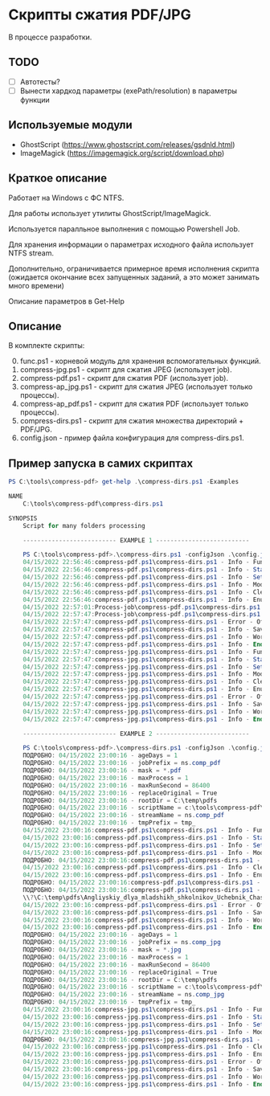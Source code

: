 # Скрипты сжатия PDF/JPG

В процессе разработки.

## TODO

- [ ] Автотесты?
- [ ] Вынести хардкод параметры (exePath/resolution) в параметры функции

## Используемые модули

- GhostScript (<https://www.ghostscript.com/releases/gsdnld.html>)
- ImageMagick (<https://imagemagick.org/script/download.php>)

## Краткое описание

Работает на Windows с ФС NTFS.

Для работы использует утилиты GhostScript/ImageMagick.

Используется паралльное выполнения с помощью Powershell Job.

Для хранения информации о параметрах исходного файла использует NTFS stream.

Дополнительно, ограничивается примерное время исполнения скрипта (ожидается окончание всех запущенных заданий, 
а это может занимать много времени)

Описание параметров в Get-Help

## Описание

В комплекте скрипты:

0. func.ps1 - корневой модуль для хранения вспомогательных функций.
1. compress-jpg.ps1 - скрипт для сжатия JPEG (использует job).
2. compress-pdf.ps1 - скрипт для сжатия PDF (использует job).
3. compress-ap_jpg.ps1 - скрипт для сжатия JPEG (использует только процессы).
4. compress-ap_pdf.ps1 - скрипт для сжатия PDF (использует только процессы).
5. compress-dirs.ps1 - скрипт для сжатия множества директорий + PDF/JPG.
6. config.json - пример файла конфигурация для compress-dirs.ps1.

## Пример запуска в самих скриптах

``` powershell
PS C:\tools\compress-pdf> get-help .\compress-dirs.ps1 -Examples

NAME
    C:\tools\compress-pdf\compress-dirs.ps1

SYNOPSIS
    Script for many folders processing

    -------------------------- EXAMPLE 1 --------------------------

    PS C:\tools\compress-pdf>.\compress-dirs.ps1 -configJson .\config.json | Tee-Object -FilePath .\compress-dirs.log
    04/15/2022 22:56:46:compress-pdf.ps1\compress-dirs.ps1 - Info - Func module C:\tools\compress-pdf\func.ps1 check
    04/15/2022 22:56:46:compress-pdf.ps1\compress-dirs.ps1 - Info - Start script
    04/15/2022 22:56:46:compress-pdf.ps1\compress-dirs.ps1 - Info - Set variables
    04/15/2022 22:56:46:compress-pdf.ps1\compress-dirs.ps1 - Info - Modify path to \\?\C:\temp\pdfs
    04/15/2022 22:56:46:compress-pdf.ps1\compress-dirs.ps1 - Info - Clean old jobs ns.comp_pdf*
    04/15/2022 22:56:46:compress-pdf.ps1\compress-dirs.ps1 - Info - Enum files in \\?\C:\temp\pdfs
    04/15/2022 22:57:01:Process-job\compress-pdf.ps1\compress-dirs.ps1 - Info - Process \\?\C:\temp\pdfs\aci_seminar-part1.pdf OK
    04/15/2022 22:57:47:Process-job\compress-pdf.ps1\compress-dirs.ps1 - Info - Process \\?\C:\temp\pdfs\Angliyskiy_dlya_mladshikh_shkolnikov_Uchebnik_Chast_1_-_2011.pdf OK
    04/15/2022 22:57:47:compress-pdf.ps1\compress-dirs.ps1 - Error - Отказано в доступе по пути "\\?\C:\temp\pdfs\longdirs".
    04/15/2022 22:57:47:compress-pdf.ps1\compress-dirs.ps1 - Info - Save spaces 1.23 MB
    04/15/2022 22:57:47:compress-pdf.ps1\compress-dirs.ps1 - Info - Work time 00:01:00.8987111
    04/15/2022 22:57:47:compress-pdf.ps1\compress-dirs.ps1 - Info - End script
    04/15/2022 22:57:47:compress-jpg.ps1\compress-dirs.ps1 - Info - Func module C:\tools\compress-pdf\func.ps1 check
    04/15/2022 22:57:47:compress-jpg.ps1\compress-dirs.ps1 - Info - Start script
    04/15/2022 22:57:47:compress-jpg.ps1\compress-dirs.ps1 - Info - Set variables
    04/15/2022 22:57:47:compress-jpg.ps1\compress-dirs.ps1 - Info - Modify path to \\?\C:\temp\pdfs
    04/15/2022 22:57:47:compress-jpg.ps1\compress-dirs.ps1 - Info - Clean old jobs ns.comp_jpg*
    04/15/2022 22:57:47:compress-jpg.ps1\compress-dirs.ps1 - Info - Enum files in \\?\C:\temp\pdfs
    04/15/2022 22:57:47:compress-jpg.ps1\compress-dirs.ps1 - Error - Отказано в доступе по пути "\\?\C:\temp\pdfs\longdirs".
    04/15/2022 22:57:47:compress-jpg.ps1\compress-dirs.ps1 - Info - Save spaces 0 MB
    04/15/2022 22:57:47:compress-jpg.ps1\compress-dirs.ps1 - Info - Work time 00:00:00.0156264
    04/15/2022 22:57:47:compress-jpg.ps1\compress-dirs.ps1 - Info - End script

    -------------------------- EXAMPLE 2 --------------------------

    PS C:\tools\compress-pdf>.\compress-dirs.ps1 -configJson .\config.json -Verbose
    ПОДРОБНО: 04/15/2022 23:00:16 - ageDays = 1
    ПОДРОБНО: 04/15/2022 23:00:16 - jobPrefix = ns.comp_pdf
    ПОДРОБНО: 04/15/2022 23:00:16 - mask = *.pdf
    ПОДРОБНО: 04/15/2022 23:00:16 - maxProcess = 1
    ПОДРОБНО: 04/15/2022 23:00:16 - maxRunSecond = 86400
    ПОДРОБНО: 04/15/2022 23:00:16 - replaceOriginal = True
    ПОДРОБНО: 04/15/2022 23:00:16 - rootDir = C:\temp\pdfs
    ПОДРОБНО: 04/15/2022 23:00:16 - scriptName = c:\tools\compress-pdf\compress-pdf.ps1
    ПОДРОБНО: 04/15/2022 23:00:16 - streamName = ns.comp_pdf
    ПОДРОБНО: 04/15/2022 23:00:16 - tmpPrefix = tmp_
    04/15/2022 23:00:16:compress-pdf.ps1\compress-dirs.ps1 - Info - Func module C:\tools\compress-pdf\func.ps1 check
    04/15/2022 23:00:16:compress-pdf.ps1\compress-dirs.ps1 - Info - Start script
    04/15/2022 23:00:16:compress-pdf.ps1\compress-dirs.ps1 - Info - Set variables
    04/15/2022 23:00:16:compress-pdf.ps1\compress-dirs.ps1 - Info - Modify path to \\?\C:\temp\pdfs
    ПОДРОБНО: 04/15/2022 23:00:16:compress-pdf.ps1\compress-dirs.ps1 - Verbose - Check access to \\?\C:\temp\pdfs
    04/15/2022 23:00:16:compress-pdf.ps1\compress-dirs.ps1 - Info - Clean old jobs ns.comp_pdf*
    04/15/2022 23:00:16:compress-pdf.ps1\compress-dirs.ps1 - Info - Enum files in \\?\C:\temp\pdfs
    ПОДРОБНО: 04/15/2022 23:00:16:compress-pdf.ps1\compress-dirs.ps1 - Verbose - Check file \\?\C:\temp\pdfs\aci_seminar-part1.pdf
    ПОДРОБНО: 04/15/2022 23:00:16:compress-pdf.ps1\compress-dirs.ps1 - Verbose - Check file
    \\?\C:\temp\pdfs\Angliyskiy_dlya_mladshikh_shkolnikov_Uchebnik_Chast_1_-_2011.pdf
    04/15/2022 23:00:16:compress-pdf.ps1\compress-dirs.ps1 - Error - Отказано в доступе по пути "\\?\C:\temp\pdfs\longdirs".
    04/15/2022 23:00:16:compress-pdf.ps1\compress-dirs.ps1 - Info - Save spaces 0 MB
    04/15/2022 23:00:16:compress-pdf.ps1\compress-dirs.ps1 - Info - Work time 00:00:00.0468744
    04/15/2022 23:00:16:compress-pdf.ps1\compress-dirs.ps1 - Info - End script
    ПОДРОБНО: 04/15/2022 23:00:16 - ageDays = 1
    ПОДРОБНО: 04/15/2022 23:00:16 - jobPrefix = ns.comp_jpg
    ПОДРОБНО: 04/15/2022 23:00:16 - mask = *.jpg
    ПОДРОБНО: 04/15/2022 23:00:16 - maxProcess = 1
    ПОДРОБНО: 04/15/2022 23:00:16 - maxRunSecond = 86400
    ПОДРОБНО: 04/15/2022 23:00:16 - replaceOriginal = True
    ПОДРОБНО: 04/15/2022 23:00:16 - rootDir = C:\temp\pdfs
    ПОДРОБНО: 04/15/2022 23:00:16 - scriptName = c:\tools\compress-pdf\compress-jpg.ps1
    ПОДРОБНО: 04/15/2022 23:00:16 - streamName = ns.comp_jpg
    ПОДРОБНО: 04/15/2022 23:00:16 - tmpPrefix = tmp_
    04/15/2022 23:00:16:compress-jpg.ps1\compress-dirs.ps1 - Info - Func module C:\tools\compress-pdf\func.ps1 check
    04/15/2022 23:00:16:compress-jpg.ps1\compress-dirs.ps1 - Info - Start script
    04/15/2022 23:00:16:compress-jpg.ps1\compress-dirs.ps1 - Info - Set variables
    04/15/2022 23:00:16:compress-jpg.ps1\compress-dirs.ps1 - Info - Modify path to \\?\C:\temp\pdfs
    ПОДРОБНО: 04/15/2022 23:00:16:compress-jpg.ps1\compress-dirs.ps1 - Verbose - Check access to \\?\C:\temp\pdfs
    04/15/2022 23:00:16:compress-jpg.ps1\compress-dirs.ps1 - Info - Clean old jobs ns.comp_jpg*
    04/15/2022 23:00:16:compress-jpg.ps1\compress-dirs.ps1 - Info - Enum files in \\?\C:\temp\pdfs
    04/15/2022 23:00:16:compress-jpg.ps1\compress-dirs.ps1 - Error - Отказано в доступе по пути "\\?\C:\temp\pdfs\longdirs".
    04/15/2022 23:00:16:compress-jpg.ps1\compress-dirs.ps1 - Info - Save spaces 0 MB
    04/15/2022 23:00:16:compress-jpg.ps1\compress-dirs.ps1 - Info - Work time 00:00:00.0156243
    04/15/2022 23:00:16:compress-jpg.ps1\compress-dirs.ps1 - Info - End script
```

